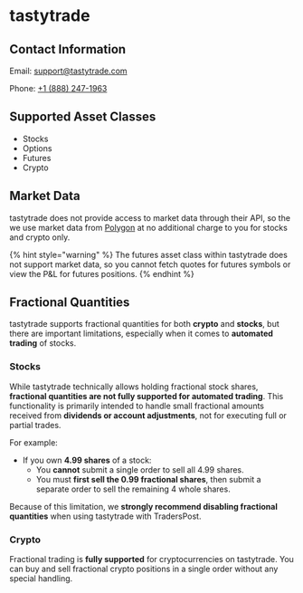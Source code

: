# tastytrade

## Contact Information

Email: [support@tastytrade.com](mailto:support@tastytrade.com)

Phone: [+1 (888) 247-1963](tel:18882471963)

## Supported Asset Classes

* Stocks
* Options
* Futures
* Crypto

## Market Data

tastytrade does not provide access to market data through their API, so the we use market data from [Polygon](https://polygon.io/) at no additional charge to you for stocks and crypto only.

{% hint style="warning" %}
The futures asset class within tastytrade does not support market data, so you cannot fetch quotes for futures symbols or view the P\&L for futures positions.
{% endhint %}

## Fractional Quantities

tastytrade supports fractional quantities for both **crypto** and **stocks**, but there are important limitations, especially when it comes to **automated trading** of stocks.

### **Stocks**

While tastytrade technically allows holding fractional stock shares, **fractional quantities are not fully supported for automated trading**. This functionality is primarily intended to handle small fractional amounts received from **dividends or account adjustments**, not for executing full or partial trades.

For example:

* If you own **4.99 shares** of a stock:
  * You **cannot** submit a single order to sell all 4.99 shares.
  * You must **first sell the 0.99 fractional shares**, then submit a separate order to sell the remaining 4 whole shares.

Because of this limitation, we **strongly recommend disabling fractional quantities** when using tastytrade with TradersPost.

### **Crypto**

Fractional trading is **fully supported** for cryptocurrencies on tastytrade. You can buy and sell fractional crypto positions in a single order without any special handling.
